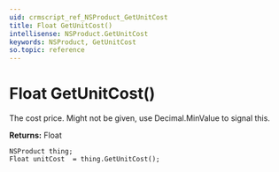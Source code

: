 ```yaml
---
uid: crmscript_ref_NSProduct_GetUnitCost
title: Float GetUnitCost()
intellisense: NSProduct.GetUnitCost
keywords: NSProduct, GetUnitCost
so.topic: reference
---
```


# Float GetUnitCost()

The cost price. Might not be given, use Decimal.MinValue to signal this.

**Returns:** Float

```crmscript
NSProduct thing;
Float unitCost  = thing.GetUnitCost();
```

